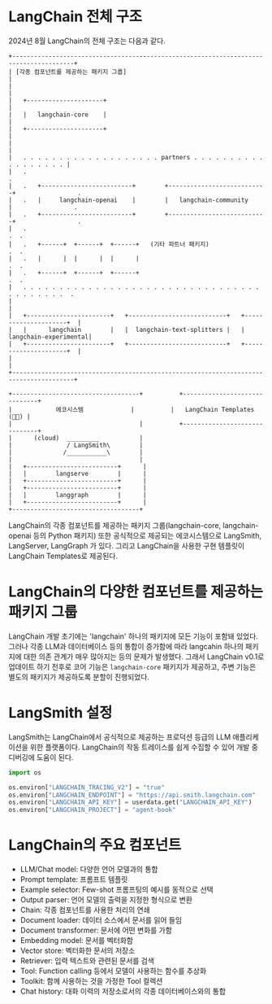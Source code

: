 # LangChain 전체 구조

2024년 8월 LangChain의 전체 구조는 다음과 같다.

```text
+---------------------------------------------------------------------------------------+
| [각종 컴포넌트를 제공하는 패키지 그룹]                                                |
|                                                                                       |
|   +---------------------+                                                             |
|   |   langchain-core    |                                                             |
|   +---------------------+                                                             |
|                                                                                       |
|   . . . . . . . . . . . . . . . . . . . partners . . . . . . . . . . . . . . . . . . |
|   .                                                                                   .
|   .   +-------------------------+        +---------------------------+                 .
|   .   |     langchain-openai    |        |   langchain-community     |                 .
|   .   +-------------------------+        +---------------------------+                 .
|   .                                                                                .  .
|   .   +------+  +------+  +------+   (기타 파트너 패키지)                           .  .
|   .   |      |  |      |  |      |                                                .  .
|   .   +------+  +------+  +------+                                                .  .
|   . . . . . . . . . . . . . . . . . . . . . . . . . . . . . . . . . . . . . . . . .  .
|                                                                                       |
|   +-----------------------+   +---------------------------+   +---------------------+  |
|   |      langchain        |   |  langchain-text-splitters |   | langchain-experimental|
|   +-----------------------+   +---------------------------+   +---------------------+  |
|                                                                                       |
+---------------------------------------------------------------------------------------+

+-----------------------------------+          +------------------------------+
|            에코시스템             |          |   LangChain Templates (📄📄) |
|                                   |          +------------------------------+
|      (cloud)  _________           |
|               / LangSmith\        |
|              /___________\        |
|                                   |
|   +-------------------------+      |
|   |        langserve        |      |
|   +-------------------------+      |
|   +-------------------------+      |
|   |        langgraph        |      |
|   +-------------------------+      |
+-----------------------------------+
```

LangChain의 각종 컴포넌트를 제공하는 패키지 그룹(langchain-core, langchain-openai 등의 Python 패키지)
또한 공식적으로 제공되는 에코시스템으로 LangSmith, LangServer, LangGraph 가 있다.
그리고 LangChain을 사용한 구현 템플릿이 LangChain Templates로 제공된다.

# LangChain의 다양한 컴포넌트를 제공하는 패키지 그룹

LangChain 개발 초기에는 'langchain' 하나의 패키지에 모든 기능이 포함돼 있었다. 그러나 각종 LLM과 데이터베이스 등의 통합이 증가함에 따라 langcahin 하나의 패키지에 대한 의존 관계가 매우
많아지는 등의 문제가 발생했다. 그래서 LangChain v0.1로 업데이트 하기 전후로 코어 기능은 `langchain-core` 패키지가 제공하고, 주변 기능은 별도의 패키지가 제공하도록 분할이 진행되었다.

# LangSmith 설정

LangSmith는 LangChain에서 공식적으로 제공하는 프로덕션 등급의 LLM 애플리케이션을 위한 플랫폼이다.
LangChain의 작동 트레이스를 쉽게 수집할 수 있어 개발 중 디버깅에 도움이 된다.

```python
import os

os.environ["LANGCHAIN_TRACING_V2"] = "true"
os.environ["LANGCHAIN_ENDPOINT"] = "https://api.smith.langchain.com"
os.environ["LANGCHAIN_API_KEY"] = userdata.get("LANGCHAIN_API_KEY")
os.environ["LANGCHAIN_PROJECT"] = "agent-book"
```


# LangChain의 주요 컴포넌트

- LLM/Chat model: 다양한 언어 모델과의 통합
- Prompt template: 프롬프트 템플릿
- Example selector: Few-shot 프롬프팅의 예시를 동적으로 선택
- Output parser: 언어 모델의 출력을 지정한 형식으로 변환
- Chain: 각종 컴포넌트를 사용한 처리의 연쇄
- Document loader: 데이터 소스에서 문서를 읽어 들임
- Document transformer: 문서에 어떤 변화를 가함
- Embedding model: 문서를 벡터화함
- Vector store: 벡터화한 문서의 저장소
- Retriever: 입력 텍스트와 관련된 문서를 검색
- Tool: Function calling 등에서 모델이 사용하는 함수를 추상화
- Toolkit: 함께 사용하는 것을 가정한 Tool 컬렉션
- Chat history: 대화 이력의 저장소로서의 각종 데이터베이스와의 통합
